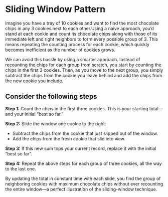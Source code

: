 # Sliding Window Pattern

Imagine you have a tray of 10 cookies and want to find the most chocolate chips
in any 3 cookies next to each other.Using a naive approach, you’d stand at each
cookie and count its chocolate chips along with those of its immediate left and
right neighbors to form every possible group of 3. This means repeating the
counting process for each cookie, which quickly becomes inefficient as the number
of cookies grows.

We can avoid this hassle by using a smarter approach. Instead of recounting the chips
for each group from scratch, you start by counting the chips in the first 3 cookies.
Then, as you move to the next group, you simply subtract the chips
from the cookie you
leave behind and add the chips from the new cookie you include.

## Consider the following steps

**Step 1:** Count the chips in the first three cookies.
This is your starting total—and your initial “best so far.”

**Step 2:** Slide the window one cookie to the right:

- Subtract the chips from the cookie that just slipped out of the window.
- Add the chips from the fresh cookie that slid into view.

**Step 3:** If this new sum tops your current record,
replace it with the initial “best so far”.

**Step 4:** Repeat the above steps for each group of three cookies,
all the way to the last one.

By updating the total in constant time with each slide,
you find the group of neighboring cookies with maximum chocolate
chips without ever recounting the entire window—a
perfect illustration of the sliding-window technique.
